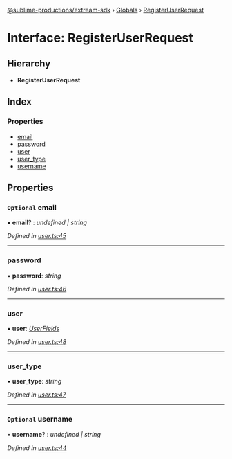 [@sublime-productions/extream-sdk](../README.md) › [Globals](../globals.md) › [RegisterUserRequest](registeruserrequest.md)

# Interface: RegisterUserRequest

## Hierarchy

* **RegisterUserRequest**

## Index

### Properties

* [email](registeruserrequest.md#optional-email)
* [password](registeruserrequest.md#password)
* [user](registeruserrequest.md#user)
* [user_type](registeruserrequest.md#user_type)
* [username](registeruserrequest.md#optional-username)

## Properties

### `Optional` email

• **email**? : *undefined | string*

*Defined in [user.ts:45](https://github.com/Extream-SaaS/ex-sdk/blob/489cbc8/src/user.ts#L45)*

___

###  password

• **password**: *string*

*Defined in [user.ts:46](https://github.com/Extream-SaaS/ex-sdk/blob/489cbc8/src/user.ts#L46)*

___

###  user

• **user**: *[UserFields](userfields.md)*

*Defined in [user.ts:48](https://github.com/Extream-SaaS/ex-sdk/blob/489cbc8/src/user.ts#L48)*

___

###  user_type

• **user_type**: *string*

*Defined in [user.ts:47](https://github.com/Extream-SaaS/ex-sdk/blob/489cbc8/src/user.ts#L47)*

___

### `Optional` username

• **username**? : *undefined | string*

*Defined in [user.ts:44](https://github.com/Extream-SaaS/ex-sdk/blob/489cbc8/src/user.ts#L44)*
